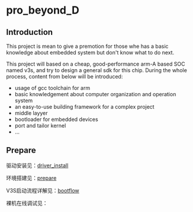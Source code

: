# pro_beyond_D

## Introduction

This project is mean to give a premotion for those whe has a basic knowledge about embedded system but don't know what to do next.

This project will based on a cheap, good-performance arm-A based SOC named v3s, and try to design a general sdk for this chip. During the whole process, content from below will be introduced:

* usage of gcc toolchain for arm
* basic knowledgement about computer organization and operation system
* an easy-to-use building framework for a complex project
* middle layyer
* bootloader for embedded devices
* port and tailor kernel
* ...

## Prepare

驱动安装见：[driver_install](./tools/drivers/README.md)

环境搭建见：[prepare](./Prepare.md)

V3S启动流程详解见：[bootflow](./Bootflow.md)

裸机在线调试见：
